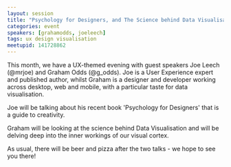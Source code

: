 ```yaml
---
layout: session
title: "Psychology for Designers, and The Science behind Data Visualisation"
categories: event
speakers: [grahamodds, joeleech]
tags: ux design visualisation
meetupid: 141728862
---
```

This month, we have a UX-themed evening with guest speakers Joe Leech (@mrjoe) and Graham Odds (@g_odds). Joe is a User Experience expert and published author, whilst Graham is a designer and developer working across desktop, web and mobile, with a particular taste for data visualisation.

Joe will be talking about his recent book 'Psychology for Designers' that is a guide to creativity.

Graham will be looking at the science behind Data Visualisation and will be delving deep into the inner workings of our visual cortex.

As usual, there will be beer and pizza after the two talks - we hope to see you there!
